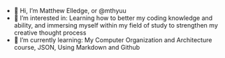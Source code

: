 - 👋 Hi, I’m Matthew Elledge, or @mthyuu
- 👀 I’m interested in: Learning how to better my coding knowledge and ability, and immersing myself within my field of study to strengthen my creative thought process
- 🌱 I’m currently learning: My Computer Organization and Architecture course, JSON, Using Markdown and Github

<!---
mthyuu/mthyuu is a ✨ special ✨ repository because its `README.md` (this file) appears on your GitHub profile.
You can click the Preview link to take a look at your changes.
--->
